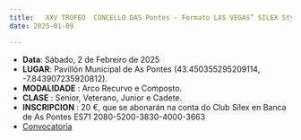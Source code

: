 ```yaml
---
title:   XXV TROFEO  CONCELLO DAS Pontes - Formato LAS VEGAS” SILEX Style"
date: 2025-01-09

---
```

- **Data**: Sábado, 2 de Febreiro de 2025
- **LUGAR**: Pavillón Municipal de As Pontes (43.450355295209114, -7.843907235920812).
- **MODALIDADE** : Arco Recurvo e Composto.
- **CLASE** : Senior, Veterano, Junior e Cadete.
- **INSCRIPCION** : 20 €, que se abonarán na conta do Club Sílex en  Banca de As Pontes ES71 2080-5200-3830-4000-3663
- [Convocatoria](2025-01-09-silex-vegas.pdf)

<!---
- [Ligazón a Ianseo](https://www.ianseo.net/Details.php?toId=20170) 
 [Inscripcións](https://www.avaibooksports.com/inscripcion/campeonato-gallego-de-sala-2024-25-arco-r-c-b-t-l-dcd-u15-u18-u21-senior-50-plus/informacion/), o prazo finaliza o 4 de decembro de 2024 ás 22:00 
- [Pavillón de deportes de Mosteiro](https://maps.app.goo.gl/U7dTsw7SjoJTrQWY7) -->
